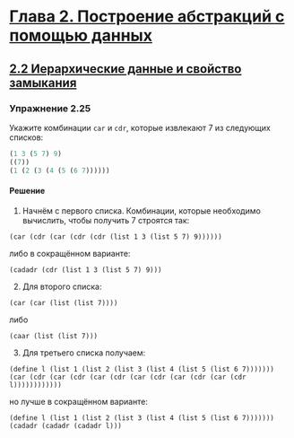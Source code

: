 # [Глава 2. Построение абстракций с помощью данных](index.md#Глава-2-Построение-абстракций-с-помощью-данных)
## [2.2 Иерархические данные и свойство замыкания](index.md#22-Иерархические-данные-и-свойство-замыкания)

### Упражнение 2.25
Укажите комбинации `car` и `cdr`, которые извлекают 7 из следующих списков:

```scheme
(1 3 (5 7) 9)
((7))
(1 (2 (3 (4 (5 (6 7))))))
```

#### Решение
1) Начнём с первого списка. Комбинации, которые необходимо вычислить, чтобы
получить 7 строятся так:

```racket
(car (cdr (car (cdr (cdr (list 1 3 (list 5 7) 9))))))
```

либо в сокращённом варианте:

```racket
(cadadr (cdr (list 1 3 (list 5 7) 9)))
```

2) Для второго списка:

```racket
(car (car (list (list 7))))
```

либо

```racket
(caar (list (list 7)))
```

3) Для третьего списка получаем:

```racket
(define l (list 1 (list 2 (list 3 (list 4 (list 5 (list 6 7)))))))
(car (cdr (car (cdr (car (cdr (car (cdr (car (cdr (car (cdr l))))))))))))
```

но лучше в сокращённом варианте:

```racket
(define l (list 1 (list 2 (list 3 (list 4 (list 5 (list 6 7)))))))
(cadadr (cadadr (cadadr l)))
```
